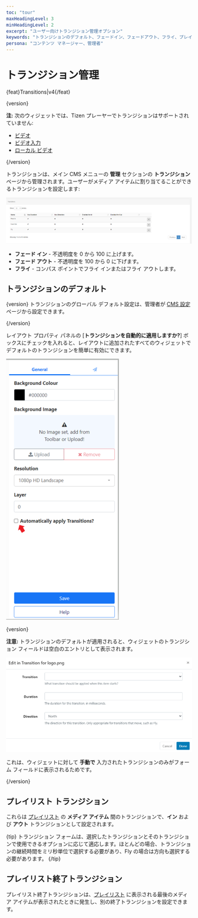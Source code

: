 ```yaml
---
toc: "tour"
maxHeadingLevel: 3
minHeadingLevel: 2
excerpt: "ユーザー向けトランジション管理オプション"
keywords: "トランジションのデフォルト、フェードイン、フェードアウト、フライ、プレイリストトランジション、終了トランジション"
persona: "コンテンツ マネージャー、管理者"
---
```


# トランジション管理

{feat}Transitions|v4{/feat}

{version}

**注:** 次のウィジェットでは、Tizen プレーヤーでトランジションはサポートされていません:

- [ビデオ](media_module_video.html)
- [ビデオ入力](media_module_video_in.html)
- [ローカル ビデオ](media_module_localvideo.html)

{/version}

トランジションは、メイン CMS メニューの **管理** セクションの **トランジション** ページから管理されます。ユーザーがメディア アイテムに割り当てることができるトランジションを設定します:

![トランジション グリッド](img/v4_tour_transitions_grid.png)

- **フェード イン** - 不透明度を 0 から 100 に上げます。
- **フェード アウト** - 不透明度を 100 から 0 に下げます。
- **フライ** - コンパス ポイントでフライ インまたはフライ アウトします。

## トランジションのデフォルト

{version}
トランジションのグローバル デフォルト設定は、管理者が [CMS 設定](tour_cms_settings.html#content-defaults) ページから設定できます。

{/version}

レイアウト プロパティ パネルの [**トランジションを自動的に適用しますか?**] ボックスにチェックを入れると、レイアウトに追加されたすべてのウィジェットでデフォルトのトランジションを簡単に有効にできます。

![トランジション レイアウト](img/v4_tour_transitions_layout.png)

{version}

**注意:** トランジションのデフォルトが適用されると、ウィジェットのトランジション フィールドは空白のエントリとして表示されます。

![トランジション ウィジェット](img/v4_tour_transitions_widget.png)

これは、ウィジェットに対して **手動で** 入力されたトランジションのみがフォーム フィールドに表示されるためです。

{/version}

## プレイリスト トランジション

これらは [プレイリスト](media_playlists.html) の **メディア アイテム** 間のトランジションで、**イン** および **アウト** トランジションとして設定されます。

{tip}
トランジション フォームは、選択したトランジションとそのトランジションで使用できるオプションに応じて適応します。ほとんどの場合、トランジションの継続時間をミリ秒単位で選択する必要があり、Fly の場合は方向も選択する必要があります。
{/tip}

## プレイリスト終了トランジション

プレイリスト終了トランジションは、[プレイリスト](media_playlists.html) に表示される最後のメディア アイテムが表示されたときに発生し、別の終了トランジションを設定できます。
